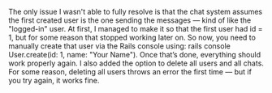 The only issue I wasn't able to fully resolve is that the chat system assumes the first created user is the one sending the messages — kind of like the "logged-in" user. At first, I managed to make it so that the first user had id = 1, but for some reason that stopped working later on. So now, you need to manually create that user via the Rails console using: rails console
User.create(id: 1, name: "Your Name"). Once that’s done, everything should work properly again.
I also added the option to delete all users and all chats. For some reason, deleting all users throws an error the first time — but if you try again, it works fine.
